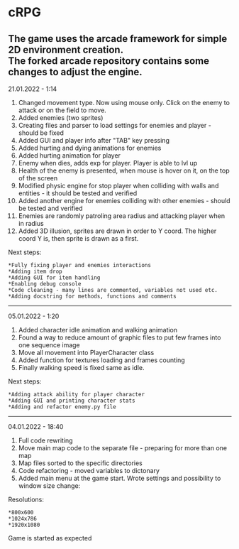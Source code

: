 # cRPG
The game uses the arcade framework for simple 2D environment creation. \
The forked arcade repository contains some changes to adjust the engine. 
--------

21.01.2022 - 1:14
1. Changed movement type. Now using mouse only. Click on the enemy to attack or on the field to move.
2. Added enemies (two sprites)
3. Creating files and parser to load settings for enemies and player - should be fixed
4. Added GUI and player info after "TAB" key pressing
5. Added hurting and dying animations for enemies
6. Added hurting animation for player
7. Enemy when dies, adds exp for player. Player is able to lvl up
8. Health of the enemy is presented, when mouse is hover on it, on the top of the screen
9. Modified physic engine for stop player when colliding with walls and entities - it should be tested and verified
10. Added another engine for enemies colliding with other enemies - should be tested and verified
11. Enemies are randomly patroling area radius and attacking player when in radius
12. Added 3D illusion, sprites are drawn in order to Y coord. The higher coord Y is, then sprite is drawn as a first. 

Next steps:

    *Fully fixing player and enemies interactions
    *Adding item drop
    *Adding GUI for item handling
    *Enabling debug console
    *Code cleaning - many lines are commented, variables not used etc.
    *Adding docstring for methods, functions and comments

--------

05.01.2022 - 1:20
1. Added character idle animation and walking animation
2. Found a way to reduce amount of graphic files to put few frames into one sequence image
3. Move all movement into PlayerCharacter class
4. Added function for textures loading and frames counting
5. Finally walking speed is fixed same as idle.


Next steps: 

    *Adding attack ability for player character
    *Adding GUI and printing character stats
    *Adding and refactor enemy.py file



---------

04.01.2022 - 18:40
1. Full code rewriting
2. Move main map code to the separate file - preparing for more than one map
3. Map files sorted to the specific directories
4. Code refactoring - moved variables to dictonary
5. Added main menu at the game start. Wrote settings and possibility to window size change:

Resolutions:

    *800x600
    *1024x786
    *1920x1080



Game is started as expected
